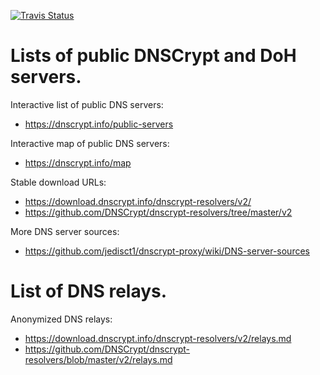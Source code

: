 [![Travis Status](https://travis-ci.org/DNSCrypt/dnscrypt-resolvers.svg?branch=master)](https://travis-ci.org/DNSCrypt/dnscrypt-resolvers/builds/)

# Lists of public DNSCrypt and DoH servers.

Interactive list of public DNS servers:
- https://dnscrypt.info/public-servers

Interactive map of public DNS servers:
- https://dnscrypt.info/map

Stable download URLs:
- https://download.dnscrypt.info/dnscrypt-resolvers/v2/
- https://github.com/DNSCrypt/dnscrypt-resolvers/tree/master/v2

More DNS server sources:
- https://github.com/jedisct1/dnscrypt-proxy/wiki/DNS-server-sources

# List of DNS relays.

Anonymized DNS relays:
- https://download.dnscrypt.info/dnscrypt-resolvers/v2/relays.md
- https://github.com/DNSCrypt/dnscrypt-resolvers/blob/master/v2/relays.md
